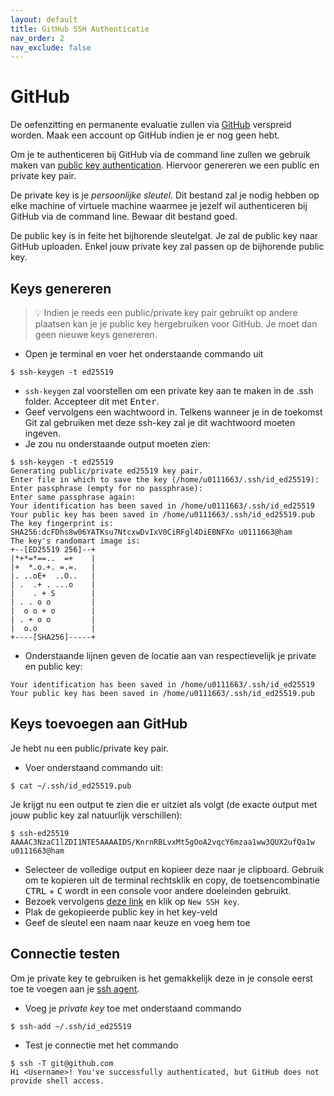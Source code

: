 ```yaml
---
layout: default
title: GitHub SSH Authenticatie
nav_order: 2
nav_exclude: false
---
```


# GitHub

De oefenzitting en permanente evaluatie zullen via [GitHub](https://github.com/) verspreid worden.
Maak een account op GitHub indien je er nog geen hebt.

Om je te authenticeren bij GitHub via de command line zullen we gebruik maken van [public key authentication](https://www.ssh.com/academy/ssh/public-key-authentication).
Hiervoor genereren we een public en private key pair.

De private key is je *persoonlijke sleutel*.
Dit bestand zal je nodig hebben op elke machine of virtuele machine waarmee je jezelf wil authenticeren bij GitHub via de command line.
Bewaar dit bestand goed.

De public key is in feite het bijhorende sleutelgat.
Je zal de public key naar GitHub uploaden.
Enkel jouw private key zal passen op de bijhorende public key.

## Keys genereren

> :bulb: Indien je reeds een public/private key pair gebruikt op andere plaatsen kan je je public key hergebruiken voor GitHub.
> Je moet dan geen nieuwe keys genereren.

* Open je terminal en voer het onderstaande commando uit

```console
$ ssh-keygen -t ed25519
```

* ```ssh-keygen``` zal voorstellen om een private key aan te maken in de .ssh folder. Accepteer dit met <kbd>Enter</kbd>.
* Geef vervolgens een wachtwoord in. Telkens wanneer je in de toekomst Git zal gebruiken met deze ssh-key zal je dit wachtwoord moeten ingeven.
* Je zou nu onderstaande output moeten zien:

```console
$ ssh-keygen -t ed25519
Generating public/private ed25519 key pair.
Enter file in which to save the key (/home/u0111663/.ssh/id_ed25519): 
Enter passphrase (empty for no passphrase): 
Enter same passphrase again: 
Your identification has been saved in /home/u0111663/.ssh/id_ed25519
Your public key has been saved in /home/u0111663/.ssh/id_ed25519.pub
The key fingerprint is:
SHA256:dcFDhs8w06YATKsu7NtcxwDvIxV0CiRFgl4DiEBNFXo u0111663@ham
The key's randomart image is:
+--[ED25519 256]--+
|*+*=*==..  =+    |
|+  *.o.+. =.=.   |
|. ..oE+  ..O..   |
| .  .+ . ...o    |
|    . + S        |
| . . o o         |
|  o o + o        |
| . + o o         |
|  o.o            |
+----[SHA256]-----+
```

* Onderstaande lijnen geven de locatie aan van respectievelijk je private en public key:

```console
Your identification has been saved in /home/u0111663/.ssh/id_ed25519
Your public key has been saved in /home/u0111663/.ssh/id_ed25519.pub
```

## Keys toevoegen aan GitHub

Je hebt nu een public/private key pair.

* Voer onderstaand commando uit:

```console
$ cat ~/.ssh/id_ed25519.pub
```

Je krijgt nu een output te zien die er uitziet als volgt (de exacte output met jouw public key zal natuurlijk verschillen):

```console
$ ssh-ed25519 AAAAC3NzaC1lZDI1NTE5AAAAIDS/KnrnRBLvxMt5gOoA2vqcY6mzaa1ww3QUX2ufQa1w u0111663@ham
```

* Selecteer de volledige output en kopieer deze naar je clipboard. Gebruik om te kopieren uit de terminal rechtsklik en copy, de toetsencombinatie <kbd>CTRL</kbd> + <kbd>C</kbd> wordt in een console voor andere doeleinden gebruikt.
* Bezoek vervolgens [deze link](https://github.com/settings/keys) en klik op ```New SSH key```.
* Plak de gekopieerde public key in het key-veld
* Geef de sleutel een naam naar keuze en voeg hem toe

## Connectie testen

Om je private key te gebruiken is het gemakkelijk deze in je console eerst toe te voegen aan je [ssh agent](https://en.wikipedia.org/wiki/Ssh-agent).

* Voeg je *private key* toe met onderstaand commando

```console
$ ssh-add ~/.ssh/id_ed25519
```

* Test je connectie met het commando

```console
$ ssh -T git@github.com
Hi <Username>! You've successfully authenticated, but GitHub does not provide shell access.
```
